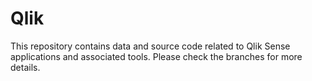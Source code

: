 # Qlik
This repository contains data and source code related to Qlik Sense applications and associated tools.
Please check the branches for more details.
